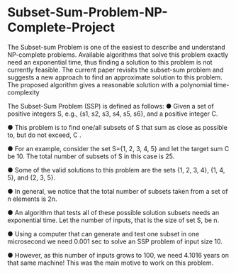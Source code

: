 # Subset-Sum-Problem-NP-Complete-Project

The Subset-sum Problem is one of the easiest to
describe and understand NP-complete problems.
Available algorithms that solve this problem exactly
need an exponential time, thus finding a solution to
this problem is not currently feasible. The current
paper revisits the subset-sum problem and suggests a
new approach to find an approximate solution to this
problem. The proposed algorithm gives a reasonable
solution with a polynomial time-complexity

The Subset-Sum Problem (SSP) is defined as follows:
● Given a set of positive integers S, e.g., {s1, s2, s3, s4, s5, s6},
and a positive integer C.

● This problem is to find one/all subsets of S that sum as close
as possible to, but do not exceed, C .

● For an example, consider the set S={1, 2, 3, 4, 5} and let the
target sum C be 10. The total number of subsets of S in this
case is 25.

● Some of the valid solutions to this problem are the sets {1, 2, 3,
4}, {1, 4, 5}, and {2, 3, 5}.

● In general, we notice that the total number of subsets taken
from a set of n elements is 2n.

● An algorithm that tests all of these possible solution subsets
needs an exponential time. Let the number of inputs, that is
the size of set S, be n.

● Using a computer that can generate and test one subset in one
microsecond we need 0.001 sec to solve an SSP problem of
input size 10.

● However, as this number of inputs grows to 100, we need
4.1016 years on that same machine! This was the main motive
to work on this problem.

